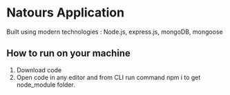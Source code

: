 # Natours Application

Built using modern technologies : Node.js, express.js, mongoDB, mongoose

## How to run on your machine

1. Download code
2. Open code in any editor and from CLI run command npm i to get node_module folder.

